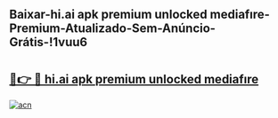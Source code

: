 
## Baixar-hi.ai apk premium unlocked mediafıre-Premium-Atualizado-Sem-Anúncio-Grátis-!1vuu6

# <h2><a href="https://andorid.site?title=hi.ai_apk_premium_unlocked_mediafıre&ref=27">🔗👉 🔴 hi.ai apk premium unlocked mediafıre</a></h2>

[![acn](https://github.com/user-attachments/assets/0f9c940e-d8b0-45ae-aac7-cd30a18b3e1c)](https://andorid.site?title=hi.ai_apk_premium_unlocked_mediafıre&ref=27)

